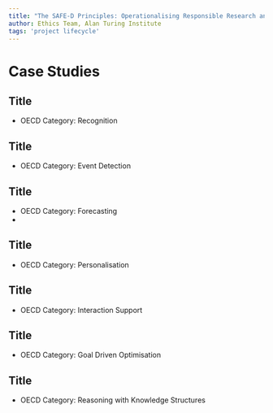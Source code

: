 ```yaml
---
title: "The SAFE-D Principles: Operationalising Responsible Research and Innovation"
author: Ethics Team, Alan Turing Institute
tags: 'project lifecycle'
---
```

<!-- This file will probably need to be converted into JSON at some point. During drafting it is fine to use Markdown. -->

# Case Studies

## Title

- OECD Category: Recognition

## Title

- OECD Category: Event Detection

## Title

- OECD Category: Forecasting
- 

## Title

- OECD Category: Personalisation

## Title

- OECD Category: Interaction Support

## Title

- OECD Category: Goal Driven Optimisation

## Title

- OECD Category: Reasoning with Knowledge Structures